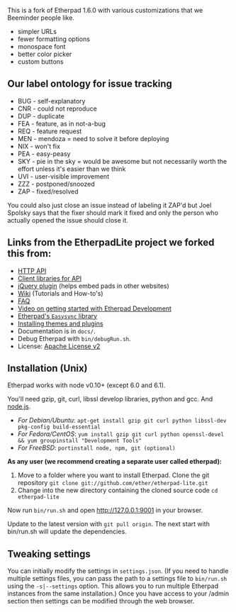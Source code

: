 This is a fork of Etherpad 1.6.0 with various customizations that we Beeminder people like.

* simpler URLs
* fewer formatting options
* monospace font
* better color picker
* custom buttons

## Our label ontology for issue tracking

* BUG - self-explanatory
* CNR - could not reproduce
* DUP - duplicate
* FEA - feature, as in not-a-bug
* REQ - feature request
* MEN - mendoza = need to solve it before deploying
* NIX - won't fix
* PEA - easy-peasy
* SKY - pie in the sky = would be awesome but not necessarily worth the effort unless it's easier than we think
* UVI - user-visible improvement
* ZZZ - postponed/snoozed
* ZAP - fixed/resolved 

You could also just close an issue instead of labeling it ZAP'd but Joel Spolsky says that the fixer should mark it fixed and only the person who actually opened the issue should close it.

## Links from the EtherpadLite project we forked this from:

* [HTTP API](https://github.com/ether/etherpad-lite/wiki/HTTP-API)
* [Client libraries for API](https://github.com/ether/etherpad-lite/wiki/HTTP-API-client-libraries)
* [jQuery plugin](https://github.com/ether/etherpad-lite-jquery-plugin) (helps embed pads in other websites)
* [Wiki](https://github.com/ether/etherpad-lite/wiki) (Tutorials and How-to's)
* [FAQ](https://github.com/ether/etherpad-lite/wiki/FAQ)
* [Video on getting started with Etherpad Development](http://youtu.be/67-Q26YH97E)
* [Etherpad's `Easysync` library](https://github.com/ether/etherpad-lite/raw/master/doc/easysync/easysync-full-description.pdf)
* [Installing themes and plugins](https://github.com/ether/etherpad-lite/wiki/Available-Plugins)
* Documentation is in `docs/`.
* Debug Etherpad with `bin/debugRun.sh`.
* License: [Apache License v2](http://www.apache.org/licenses/LICENSE-2.0.html)

## Installation (Unix)

Etherpad works with node v0.10+ (except 6.0 and 6.1).

You'll need gzip, git, curl, libssl develop libraries, python and gcc. And [node.js](http://nodejs.org).
- *For Debian/Ubuntu*: `apt-get install gzip git curl python libssl-dev pkg-config build-essential`  
- *For Fedora/CentOS*: `yum install gzip git curl python openssl-devel && yum groupinstall "Development Tools"`
- *For FreeBSD*: `portinstall node, npm, git (optional)`

**As any user (we recommend creating a separate user called etherpad):**

1. Move to a folder where you want to install Etherpad. 
Clone the git repository `git clone git://github.com/ether/etherpad-lite.git`
2. Change into the new directory containing the cloned source code `cd etherpad-lite`

Now run `bin/run.sh` and open <http://127.0.0.1:9001> in your browser.

Update to the latest version with `git pull origin`. The next start with bin/run.sh will update the dependencies.

## Tweaking settings

You can initially modify the settings in `settings.json`. 
(If you need to handle multiple settings files, you can pass the path to a settings file to `bin/run.sh` using the `-s|--settings` option. This allows you to run multiple Etherpad instances from the same installation.)
Once you have access to your /admin section then settings can be modified through the web browser.

